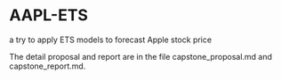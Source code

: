 # AAPL-ETS
a try to apply ETS models to forecast Apple stock price

The detail proposal and report are in the file capstone_proposal.md and capstone_report.md.
